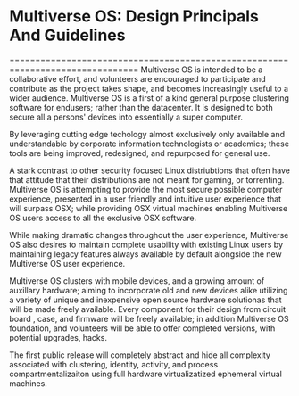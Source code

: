 # Multiverse OS: Design Principals And Guidelines 
===============================================================================
Multiverse OS is intended to be a collaborative effort, and volunteers are 
encouraged to participate and contribute as the project takes shape, and 
becomes increasingly useful to a wider audience. Multiverse OS is a first of a 
kind general purpose clustering software for endusers; rather than the
datacenter. It is designed to both secure all a persons' devices into
essentially a super computer.

By leveraging cutting edge techology almost exclusively only available and 
understandable by corporate information technologists or academics; these 
tools are being improved, redesigned, and repurposed for general use.

A stark contrast to other security focused Linux distriubtions that often have
that attitude that their distributions are not meant for gaming, or torrenting. 
Multiverse OS is attempting to provide the most secure possible computer
experience, presented in a user friendly and intuitive user experience that 
will surpass OSX; while providing OSX virtual machines enabling Multiverse OS 
users access to all the exclusive OSX software. 

While making dramatic changes throughout the user experience, Multiverse OS 
also desires to maintain complete usability with existing Linux users by
maintaining legacy features always available by default alongside the new
Multiverse OS user experience. 

Multiverse OS clusters with mobile devices, and a growing amount of 
auxillary hardware; aiming to incorporate old and new devices alike utilizing a
variety of unique and inexpensive open source hardware solutionas that will be 
made freely available. Every component for their design from circuit board 
, case, and firmware will be freely available; in addition Multiverse OS
foundation, and volunteers will be able to offer completed versions, with
potential upgrades, hacks. 

The first public release will completely abstract and hide all complexity
associated with clustering, identity, activity, and process compartmentalizaiton
using full hardware virtualizatized ephemeral virtual machines. 
